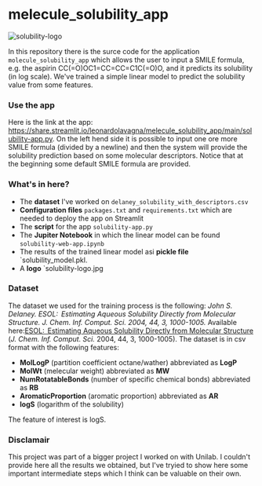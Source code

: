 # melecule_solubility_app
![solubility-logo](https://user-images.githubusercontent.com/91341004/166319326-a10e6703-a670-4445-bc0b-3aa9d3b01e5f.jpg)

In this repository there is the surce code for the application `molecule_solubility_app` which allows the user to input a SMILE formula, e.g. the aspirin  CC(=O)OC1=CC=CC=C1C(=O)O, and it predicts its solubility (in log scale). We've trained a simple linear model to predict the solubility value from some features. 

### Use the app
Here is the link at the app: https://share.streamlit.io/leonardolavagna/melecule_solubility_app/main/solubility-app.py. On the left hend side it is possible to input one ore more SMILE formula (divided by a newline) and then the system will provide the solubility prediction based on some molecular descriptors. Notice that at the beginning some default SMILE formula are provided.

### What's in here?
- The **dataset** I've worked on `delaney_solubility_with_descriptors.csv`
- **Configuration files** `packages.txt` and `requirements.txt` which are needed to deploy the app on Streamlit
- The **script** for the app `solubility-app.py`
- The **Jupiter Notebook** in which the linear model can be found `solubility-web-app.ipynb`
- The results of the trained linear model asi **pickle file** `solubility_model.pkl.
- A **logo** `solubility-logo.jpg

### Dataset 
The dataset we used for the training process is the following: *John S. Delaney. ESOL:  Estimating Aqueous Solubility Directly from Molecular Structure. J. Chem. Inf. Comput. Sci. 2004, 44, 3, 1000-1005.* Available here:[ESOL:  Estimating Aqueous Solubility Directly from Molecular Structure](https://pubs.acs.org/doi/10.1021/ci034243x) (*J. Chem. Inf. Comput. Sci.* 2004, 44, 3, 1000-1005). The dataset is in csv format with the following features:

- **MolLogP** (partition coefficient octane/wather) abbreviated as **LogP**
- **MolWt** (melecular weight) abbreviated as **MW**
- **NumRotatableBonds** (number of specific chemical bonds) abbreviated as **RB**
- **AromaticProportion** (aromatic proportion) abbreviated as **AR**
- **logS** (logarithm of the solubility)

The feature of interest is logS.

### Disclamair
This project was part of a bigger project I worked on with Unilab. I couldn't provide here all the results we obtained, but I've tryied to show here some important intermediate steps which I think can be valuable on their own.

